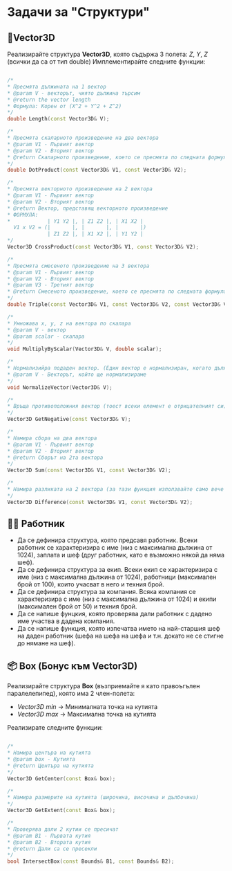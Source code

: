 # Задачи за "Структури"

## 📐Vector3D
Реализирайте структура **Vector3D**, която съдържа 3 полета: *Z*, *Y*, *Z* (всички да са от тип double)
Имплементирайте следните функции:
```c++

/*
* Пресмята дължината на 1 вектор
* @param V - векторът, чиято дължина търсим
* @return the vector length
* Формула: Корен от (X^2 + Y^2 + Z^2)
*/
double Length(const Vector3D& V);

/*
* Пресмята скаларното произведение на два вектора
* @param V1 - Първият вектор
* @param V2 - Вторият вектор
* @return Скаларното произведение, което се пресмята по следната формула: X1 * X2 + Y1 * Y2 + Z1 * Z2
*/
double DotProduct(const Vector3D& V1, const Vector3D& V2);

/*
* Пресмята векторното произведение на 2 вектора
* @param V1 - Първият вектор
* @param V2 - Вторият вектор
* @return Вектор, представящ векторното произведение
* ФОРМУЛА:
*            | Y1 Y2 |, | Z1 Z2 |, | X1 X2 |
  V1 x V2 = (|       |, |       |, |       |)
             | Z1 Z2 |, | X1 X2 |, | Y1 Y2 |
*/
Vector3D CrossProduct(const Vector3D& V1, const Vector3D& V2);

/*
* Пресмята смесеното произведение на 3 вектора
* @param V1 - Първият вектор
* @param V2 - Вторият вектор
* @param V3 - Третият вектор
* @return Смесеното произведение, което се пресмята по следната формула: Скаларното на V1 с векторното на V2 и V3
*/
double Triple(const Vector3D& V1, const Vector3D& V2, const Vector3D& V3);

/*
* Умножава x, y, z на вектора по скалара
* @param V - вектор
* @param scalar - скалара
*/
void MultiplyByScalar(Vector3D& V, double scalar);

/*
* Нормализийра подаден вектор. (Един вектор е нормализиран, когато дължината му е 1)
* @param V - Векторът, който ще нормализираме
*/
void NormalizeVector(Vector3D& V);

/*
* Връща противоположния вектор (тоест всеки елемент е отрицателният си)
*/
Vector3D GetNegative(const Vector3D& V);

/*
* Намира сбора на два вектора
* @param V1 - Първият вектор
* @param V2 - Вторият вектор
* @return Сборът на 2та вектора
*/
Vector3D Sum(const Vector3D& V1, const Vector3D& V2);

/*
* Намира разликата на 2 вектора (за тази функция използвайте само вече написаните функции)
*/
Vector3D Difference(const Vector3D& V1, const Vector3D& V2);

```

## 👷‍♂️ Работник
- Да се дефинира структура, която предсавя работник. Всеки работник се характеризира с име (низ с максимална дължина от 1024), заплата и шеф (друг работник, като е възможно някой да няма шеф).
- Да се дефинира структура за екип. Всеки екип се характеризира с име (низ с максимална дължина от 1024), работници (максимален брой от 100), които учасват в него и техния брой.
- Да се дефинира структура за компания. Всяка компания се характеризира с име (низ с максимална дължина от 1024) и екипи (максимален брой от 50) и техния брой.
- Да се напише фунцкия, която проверява дали работник с дадено име участва в дадена компания.
- Да се напише функция, която изпечатва името на най-старшия шеф на даден работник (шефа на шефа на шефа и т.н. докато не се стигне до нямане на шеф).

## 📦 Box (Бонус към Vector3D)
Реализирайте структура **Box** (възприемайте я като правоъгълен паралелепипед), която има 2 член-полета:
- *Vector3D min* -> Минималната точка на кутията
- *Vector3D max* -> Максимална точка на кутията

Реализирате следните функции:
```c++

/*
* Намира центъра на кутията
* @param box - Кутията
* @return Центъра на кутията
*/
Vector3D GetCenter(const Box& box);

/*
* Намира размерите на кутията (широчина, височина и дълбочина)
*/
Vector3D GetExtent(const Box& box);

/*
* Проверява дали 2 кутии се пресичат
* @param B1 - Първата кутия
* @param B2 - Втората кутия
* @return Дали са се пресекли
*/
bool IntersectBox(const Bounds& B1, const Bounds& B2);

```
